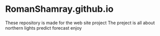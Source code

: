 # RomanShamray.github.io
These repository is made for the web site project 
The preject is all about northern lights
predict forecast enjoy
